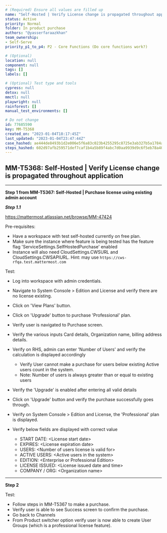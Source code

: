 ```yaml
---
# (Required) Ensure all values are filled up
name: "Self-Hosted | Verify License change is propagated throughout application"
status: Active
priority: Normal
folder: In product purchase
authors: "@yasserfaraazkhan"
team_ownership: 
- Self-Serve
priority_p1_to_p4: P2 - Core Functions (Do core functions work?)

# (Optional)
location: null
component: null
tags: []
labels: []

# (Optional) Test type and tools
cypress: null
detox: null
mmctl: null
playwright: null
rainforest: []
manual_test_environments: []

# Do not change
id: 77685590
key: MM-T5368
created_on: "2023-01-04T18:17:45Z"
last_updated: "2023-01-04T23:47:44Z"
case_hashed: ae444de8493b1d2e006e5f6a83c023b4255295c8725e3ab327b5a1784a647a4e14f7cfaab49e8824bfaf53a365b9945b
steps_hashed: 602d97afb259571def7caf1b4a5b89f4abc7d0aa9939d9c6f5eb78a409c35e92ca4da226fe7e3a2cb1d29b0c22260228
---
```


<!-- (Auto-generated) Based on frontmatter's "key" and "name" -->

## MM-T5368: Self-Hosted | Verify License change is propagated throughout application

---

**Step 1 from MM-T5367: Self-Hosted | Purchase license using existing admin account**

<!-- (Auto-generated) Note: Step 1.1 should not be updated here. Instead, modify directly to the referenced MM-T5367 test case. -->

_**Step 1.1**_

<https://mattermost.atlassian.net/browse/MM-47424>

Pre-requisites:

- Have a workspace with test self-hosted currently on free plan.
- Make sure the instance where feature is being tested has the feature flag 'ServiceSettings.SelfHostedPurchase' enabled
- Instance will also need CloudSettings.CWSURL and CloudSettings.CWSAPIURL. Hint: may use `https://cws-rfqa.test.mattermost.com`

Test:

- Log into workspace with admin credentials.

- Navigate to System Console > Edition and License and verify there are no license existing.

- Click on 'View Plans' button.

- Click on 'Upgrade' button to purchase 'Professional' plan.

- Verify user is navigated to Purchase screen.

- Verify the various inputs Card details, Organization name, billing address details.

- Verify on RHS, admin can enter 'Number of Users' and verify the calculation is displayed accordingly

  - Verify User cannot make a purchase for users below existing Active users count in the system.
  - Note: Number of users is always greater than or equal to existing users

- Verify the 'Upgrade' is enabled after entering all valid details

- Click on 'Upgrade' button and verify the purchase successfully goes through.

- Verify on System Console > Edition and License, the 'Professional' plan is displayed.

- Verify below fields are displayed with correct value

  - START DATE: \<License start date>
  - EXPIRES: \<License expiration date>
  - USERS: \<Number of users license is valid for>
  - ACTIVE USERS: \<Active users in the system>
  - EDITION: \<Enterprise or Professional Edition>
  - LICENSE ISSUED: \<License issued date and time>
  - COMPANY / ORG: \<Organization name>

---

**Step 2**

Test:

- Follow steps in MM-T5367 to make a purchase.
- Verify user is able to see Success screen to confirm the purchase.
- Go back to Channels
- From Product switcher option verify user is now able to create User Groups (which is a professional license feature).
